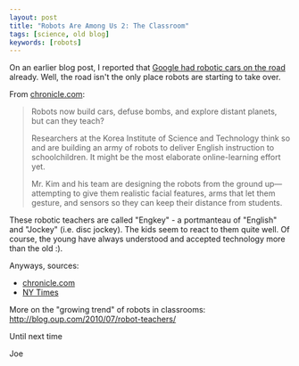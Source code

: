 ```yaml
---
layout: post
title: "Robots Are Among Us 2: The Classroom"
tags: [science, old blog]
keywords: [robots]
---
```



On an earlier blog post, I reported that [Google had robotic cars on the road](https://hendrixjoseph.github.io/robots-are-among-us/) already. Well, the road isn't the only place robots are starting to take over.

From [chronicle.com](http://chronicle.com/article/Robot-Teachers-Are-the-Latest/125102/):

> Robots now build cars, defuse bombs, and explore distant planets, but can they teach?
>
> Researchers at the Korea Institute of Science and Technology think so and are building an army of robots to deliver English instruction to schoolchildren. It might be the most elaborate online-learning effort yet.
>
> Mr. Kim and his team are designing the robots from the ground up—attempting to give them realistic facial features, arms that let them gesture, and sensors so they can keep their distance from students.

<!--
robot teacher
Isn't he cute?
-->

These robotic teachers are called "Engkey" - a portmanteau of "English" and "Jockey" (i.e. disc jockey). The kids seem to react to them quite well. Of course, the young have always understood and accepted technology more than the old :).

Anyways, sources:

* [chronicle.com](http://chronicle.com/article/Robot-Teachers-Are-the-Latest/125102/)
* [NY Times](http://www.nytimes.com/2010/07/11/science/11robotside.html?_r=1&scp=1&sq=engkey&st=cse)

More on the "growing trend" of robots in classrooms: http://blog.oup.com/2010/07/robot-teachers/

Until next time

Joe
